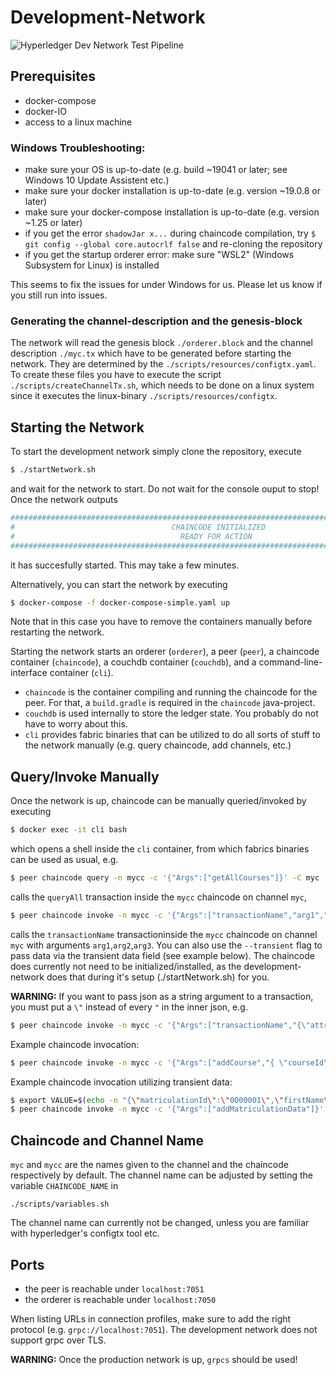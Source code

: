 # Development-Network

![Hyperledger Dev Network Test Pipeline](https://github.com/upb-uc4/hlf-dev-network/workflows/Hyperledger%20Dev%20Network%20Test%20Pipeline/badge.svg)

## Prerequisites
* docker-compose
* docker-IO
* access to a linux machine

### Windows Troubleshooting:
* make sure your OS is up-to-date (e.g. build ~19041 or later; see Windows 10 Update Assistent etc.)
* make sure your docker installation is up-to-date (e.g. version ~19.0.8 or later)
* make sure your docker-compose installation is up-to-date (e.g. version ~1.25 or later)
* if you get the error `shadowJar x...` during chaincode compilation, try `$ git config --global core.autocrlf false` and re-cloning the repository
* if you get the startup orderer error: make sure "WSL2" (Windows Subsystem for Linux) is installed

This seems to fix the issues for under Windows for us. Please let us know if you still run into issues.

### Generating the channel-description and the genesis-block
The network will read the genesis block ```./orderer.block``` and the channel description ```./myc.tx``` which have to be generated before starting the network.
They are determined by the ```./scripts/resources/configtx.yaml```.
To create these files you have to execute the script ```./scripts/createChannelTx.sh```, which needs to be done on a linux system since it executes the linux-binary ```./scripts/resources/configtx```.

## Starting the Network
To start the development network simply clone the repository, execute

```bash
$ ./startNetwork.sh
```

and wait for the network to start. Do not wait for the console ouput to stop! Once the network outputs

```bash
############################################################################################
#                                   CHAINCODE INITIALIZED                                  #
#                                     READY FOR ACTION                                     #
############################################################################################
```
it has succesfully started. This may take a few minutes.

Alternatively, you can start the network by executing

```bash
$ docker-compose -f docker-compose-simple.yaml up
```
Note that in this case you have to remove the containers manually before restarting the network.

Starting the network starts an orderer (```orderer```), a peer (```peer```), a chaincode container (```chaincode```), a couchdb container (```couchdb```), and a command-line-interface container (```cli```).

*  ```chaincode``` is the container compiling and running the chaincode for the peer. For that, a ```build.gradle``` is required in the ```chaincode``` java-project.
* ```couchdb``` is used internally to store the ledger state. You probably do not have to worry about this.
* ```cli``` provides fabric binaries that can be utilized to do all sorts of stuff to the network manually (e.g. query chaincode, add channels, etc.)

## Query/Invoke Manually

Once the network is up, chaincode can be manually queried/invoked by executing

```bash
$ docker exec -it cli bash
```

which opens a shell inside the ```cli``` container, from which fabrics binaries can be used as usual, e.g.

```bash
$ peer chaincode query -n mycc -c '{"Args":["getAllCourses"]}' -C myc
```

calls the ```queryAll``` transaction inside the ```mycc``` chaincode on channel ```myc```,

```bash
$ peer chaincode invoke -n mycc -c '{"Args":["transactionName","arg1","arg2","arg3"]}' -C myc
```

calls the ```transactionName``` transactioninside the ```mycc``` chaincode on channel ```myc``` with arguments ```arg1```,```arg2```,```arg3```.
You can also use the ```--transient``` flag to pass data via the transient data field (see example below).
The chaincode does currently not need to be initialized/installed, as the development-network does that during it's setup (./startNetwork.sh) for you.

**WARNING:** If you want to pass json as a string argument to a transaction, you must put a ```\"``` instead of every ```"``` in the inner json, e.g.

```bash
$ peer chaincode invoke -n mycc -c '{"Args":["transactionName","{\"attribute\": \"value\"}"]}' -C myc
```

Example chaincode invocation:

```bash
$ peer chaincode invoke -n mycc -c '{"Args":["addCourse","{ \"courseId\": \"course1\",\"courseName\": \"courseName1\",\"courseType\": \"Lecture\",\"startDate\": \"2020-06-29\",\"endDate\": \"2020-06-29\",\"ects\": 3,\"lecturerId\": \"lecturer1\",\"maxParticipants\": 100,\"currentParticipants\": 0,\"courseLanguage\": \"English\",\"courseDescription\": \"some lecture\" }"]}' -C myc
```

Example chaincode invocation utilizing transient data:

```bash
$ export VALUE=$(echo -n "{\"matriculationId\":\"0000001\",\"firstName\":\"firstName1\",\"lastName\":\"lastName1\",\"birthDate\":\"1900-07-21\",\"matriculationStatus\":[{\"fieldOfStudy\":\"Computer Science\",\"semesters\":[\"SS2020\"]}]}" | base64 | tr -d \\n)
$ peer chaincode invoke -n mycc -c '{"Args":["addMatriculationData"]}' --transient "{\"0\":\"$VALUE\"}" -C myc
```


## Chaincode and Channel Name

```myc``` and ```mycc``` are the names given to the channel and the chaincode respectively by default.
The channel name can be adjusted by setting the variable ```CHAINCODE_NAME``` in 

```
./scripts/variables.sh
```

The channel name can currently not be changed, unless you are familiar with hyperledger's configtx tool etc.

## Ports
* the peer is reachable under ```localhost:7051```
* the orderer is reachable under ```localhost:7050```

When listing URLs in connection profiles, make sure to add the right protocol (e.g. ```grpc://localhost:7051```).
The development network does not support grpc over TLS.

**WARNING:** Once the production network is up, ```grpcs``` should be used!
